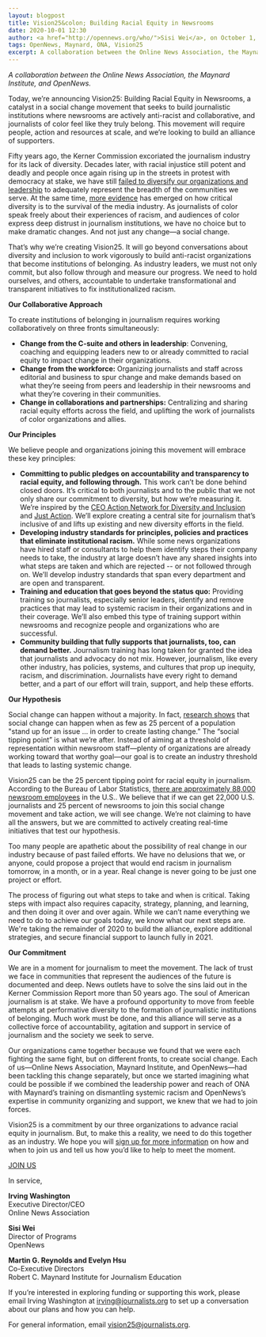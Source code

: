 ```yaml
---
layout: blogpost
title: Vision25&colon; Building Racial Equity in Newsrooms
date: 2020-10-01 12:30
author: <a href="http://opennews.org/who/">Sisi Wei</a>, on October 1, 2020
tags: OpenNews, Maynard, ONA, Vision25
excerpt: A collaboration between the Online News Association, the Maynard Institute, and OpenNews.
---
```


_A collaboration between the Online News Association, the Maynard Institute, and OpenNews._

Today, we’re announcing Vision25: Building Racial Equity in Newsrooms, a catalyst in a social change movement that seeks to build journalistic institutions where newsrooms are actively anti-racist and collaborative, and journalists of color feel like they truly belong. This movement will require people, action and resources at scale, and we’re looking to build an alliance of supporters.   

Fifty years ago, the Kerner Commission excoriated the journalism industry for its lack of diversity. Decades later, with racial injustice still potent and deadly and people once again rising up in the streets in protest with democracy at stake, we have still [failed to diversify our organizations and leadership](https://members.newsleaders.org/diversity-survey-2018) to adequately represent the breadth of the communities we serve. At the same time, [more evidence](https://www.niemanlab.org/2020/06/two-new-studies-about-media-and-diversity-can-help-newsrooms-through-their-reckoning-with-racism/) has emerged on how critical diversity is to the survival of the media industry. As journalists of color speak freely about their experiences of racism, and audiences of color express deep distrust in journalism institutions, we have no choice but to make dramatic changes. And not just any change—a social change.

That’s why we’re creating Vision25. It will go beyond conversations about diversity and inclusion to work vigorously to build anti-racist organizations that become institutions of belonging. As industry leaders, we must not only commit, but also follow through and measure our progress. We need to hold ourselves, and others, accountable to undertake transformational and transparent initiatives to fix institutionalized racism. 

**Our Collaborative Approach**

To create institutions of belonging in journalism requires working collaboratively on three fronts simultaneously:

* **Change from the C-suite and others in leadership**: Convening, coaching and equipping leaders new to or already committed to racial equity to impact change in their organizations.
* **Change from the workforce:** Organizing journalists and staff across editorial and business to spur change and make demands based on what they’re seeing from peers and leadership in their newsrooms and what they’re covering in their communities.
* **Change in collaborations and partnerships:** Centralizing and sharing racial equity efforts across the field, and uplifting the work of journalists of color organizations and allies. 

 
**Our Principles**

We believe people and organizations joining this movement will embrace these key principles:  

* **Committing to public pledges on accountability and transparency to racial equity, and following through.** This work can’t be done behind closed doors. It’s critical to both journalists and to the public that we not only share our commitment to diversity, but how we’re measuring it. We’re inspired by the [CEO Action Network for Diversity and Inclusion](https://www.ceoaction.com/) and [Just Action](https://www.justaction.co/). We’ll explore creating a central site for journalism that’s inclusive of and lifts up existing and new diversity efforts in the field. 
* **Developing industry standards for principles, policies and practices that eliminate institutional racism.** While some news organizations have hired staff or consultants to help them identify steps their company needs to take, the industry at large doesn’t have any shared insights into what steps are taken and which are rejected -- or not followed through on. We’ll develop industry standards that span every department and are open and transparent.
* **Training and education that goes beyond the status quo:** Providing training so journalists, especially senior leaders, identify and remove practices that may lead to systemic racism in their organizations and in their coverage. We’ll also embed this type of training support within newsrooms and recognize people and organizations who are successful. 
* **Community building that fully supports that journalists, too, can demand better.** Journalism training has long taken for granted the idea that journalists and advocacy do not mix. However, journalism, like every other industry, has policies, systems, and cultures that prop up inequity, racism, and discrimination. Journalists have every right to demand better, and a part of our effort will train, support, and help these efforts.

**Our Hypothesis**

Social change can happen without a majority. In fact, [research shows](https://www.psychologytoday.com/us/blog/how-behavior-spreads/201905/the-25-percent-tipping-point-social-change) that social change can happen when as few as 25 percent of a population "stand up for an issue … in order to create lasting change.” The “social tipping point” is what we’re after. Instead of aiming at a threshold of representation within newsroom staff—plenty of organizations are already working toward that worthy goal—our goal is to create an industry threshold that leads to lasting systemic change.

Vision25 can be the 25 percent tipping point for racial equity in journalism. According to the Bureau of Labor Statistics, [there are approximately 88,000 newsroom employees](https://www.pewresearch.org/fact-tank/2020/04/20/u-s-newsroom-employment-has-dropped-by-a-quarter-since-2008/) in the U.S.. We believe that if we can get 22,000 U.S. journalists and 25 percent of newsrooms to join this social change movement and take action, we will see change. We’re not claiming to have all the answers, but we are committed to actively creating real-time initiatives that test our hypothesis.  

Too many people are apathetic about the possibility of real change in our industry because of past failed efforts. We have no delusions that we, or anyone, could propose a project that would end racism in journalism tomorrow, in a month, or in a year. Real change is never going to be just one project or effort.

The process of figuring out what steps to take and when is critical. Taking steps with impact also requires capacity, strategy, planning, and learning, and then doing it over and over again. While we can’t name everything we need to do to achieve our goals today, we know what our next steps are. We're taking the remainder of 2020 to build the alliance, explore additional strategies, and secure financial support to launch fully in 2021.
 
**Our Commitment**

We are in a moment for journalism to meet the movement. The lack of trust we face in communities that represent the audiences of the future is documented and deep. News outlets have to solve the sins laid out in the Kerner Commission Report more than 50 years ago. The soul of American journalism is at stake. We have a profound opportunity to move from feeble attempts at performative diversity to the formation of journalistic institutions of belonging. Much work must be done, and this alliance will serve as a collective force of accountability, agitation and support in service of journalism and the society we seek to serve. 

Our organizations came together because we found that we were each fighting the same fight, but on different fronts, to create social change. Each of us—Online News Association, Maynard Institute, and OpenNews—had been tackling this change separately, but once we started imagining what could be possible if we combined the leadership power and reach of ONA with Maynard’s training on dismantling systemic racism and OpenNews’s expertise in community organizing and support, we knew that we had to join forces.  

Vision25 is a commitment by our three organizations to advance racial equity in journalism. But, to make this a reality, we need to do this together as an industry. We hope you will [sign up for more information](https://journalists.org/vision25-interest-form/) on how and when to join us and tell us how you’d like to help to meet the moment.

<style type="text/css">
#join-us { max-width: 400px; margin: 40px auto; cursor:pointer; }
</style>
<a class="sidebar-button" id="join-us" href="https://journalists.org/vision25-interest-form/">JOIN US</a>

In service, 

**Irving Washington**
<br/>Executive Director/CEO
<br/>Online News Association

**Sisi Wei**
<br/>Director of Programs
<br/>OpenNews 

**Martin G. Reynolds and Evelyn Hsu**
<br/>Co-Executive Directors
<br/>Robert C. Maynard Institute for Journalism Education

If you’re interested in exploring funding or supporting this work, please email Irving Washington at [irving@journalists.org](mailto:irving@journalists.org) to set up a conversation about our plans and how you can help. 

For general information, email [vision25@journalists.org](mailto:vision25@journalists.org).